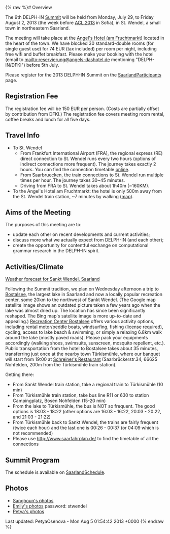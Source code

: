 {% raw %}# Overview

The 9th DELPH-IN [Summit](../SummitTop) will be held from Monday, July 29,
to Friday August 2, 2013 (the week before [ACL
2013](http://acl2013.org/site/) in Sofia), in St. Wendel, a small town
in northeastern Saarland.

The meeting will take place at the [Angel's Hotel (am
Fruchtmarkt)](http://www.angels-dashotel.de/fruchtmarkt/) located in the
heart of the town. We have blocked 30 standard-double rooms (for single
guest use) for 74 EUR (tax included) per room per night, including free
wifi and buffet breakfast. Please make your booking with the hotel
(email to <mailto:reservierung@angels-dashotel.de> mentioning "DELPH-IN/DFKI")
before 5th July.

Please register for the 2013 DELPH-IN Summit on the
[SaarlandParticipants](../SaarlandParticipants) page.

## Registration Fee

The registration fee will be 150 EUR per person. (Costs are partially
offset by contribution from DFKI.) The registration fee covers meeting
room rental, coffee breaks and lunch for all five days.

## Travel Info

- To St. Wendel
  - From Frankfurt International Airport (FRA), the regional express
(RE) direct connection to St. Wendel runs every two hours
(options of indirect connections more frequent). The journey
takes exactly 2 hours. You can find the connection timetable
[online](http://www.bahn.de/i/view/USA/en/index.shtml).
  - From Saarbruecken, the train connections to St. Wendel run
multiple times per hour. The journey takes 30\~45 minutes.
  - Driving from FRA to St. Wendel takes about 1h40m (\~160KM).
- To the Angel's Hotel am Fruchtmarkt: the hotel is only 500m away
from the St. Wendel train station, \~7 minutes by walking
([map](http://goo.gl/maps/alO5T)).

## Aims of the Meeting

The purposes of this meeting are to:

- update each other on recent developments and current activities;
- discuss more what we actually expect from DELPH-IN (and each other);
- create the opportunity for contentful exchange on computational
grammar research in the DELPH-IN spirit.

## Activities/Climate

[Weather forecast for Sankt Wendel,
Saarland](http://www.weather.com/weather/tenday/Sankt+Wendel+GMXX0933:1:GM)

Following the Summit tradition, we plan on Wednesday afternoon a trip to
[Bostalsee](http://www.bostalsee.de/en/), the largest lake in Saarland
and now a locally popular recreation center, some 20km to the northwest
of Sankt Wendel. (The Google map satellite image shows an outdated
picture taken a few years ago when the lake was almost dried up. The
location has since been significantly reshaped. The Bing map's satellite
image is more up-to-date and appealing.) [Recreation Center
Bostalsee](http://www.bostalsee.de/en/leisure-centre-bostalsee/) offers
various activity options, including rental motor/peddle boats,
windsurfing, fishing (license required), cycling, access to lake beach &
swimming, or simply a relaxing 6.8km walk around the lake (mostly paved
roads). Please pack your equipments accordingly (walking shoes,
swimsuits, sunscreen, mosquito repellent, etc.). Public transportation
from the hotel to Bostalsee takes about 35 minutes, transferring just
once at the nearby town Türkismühle, where our banquet will start from
19:00 at [Schreiner's
Restaurant](http://schreiners-restaurant.de/index.html)
(Saarbrückerstr.34, 66625 Nohfelden, 200m from the Türkismühle train
station).

Getting there:

- From Sankt Wendel train station, take a regional train to
Türkismühle (10 min)
- From Türkismühle train station, take bus line R11 or 630 to station
Campingplatz, Bosen Nohfelden (15-20 min)
- From the lake to Türkismühle, the bus is NOT so frequent. The good
options is 18:03 - 18:22 (other options are 16:03 - 16:22, 20:03 -
20:22, and 21:03 - 21:22)
- From Türkismühle back to Sankt Wendel, the trains are fairly
frequent (twice each hour) and the last one is 00:26 - 00:37 (or
04:09 which is not recommended)
- Please use <http://www.saarfahrplan.de/> to find the timetable of
all the connections

## Summit Program

The schedule is available on [SaarlandSchedule](../SaarlandSchedule).

## Photos

- [Sanghoun's
photos](https://plus.google.com/photos/106261683885290415644/albums/5906898592984001825)
- [Emily's
photos](http://erbonzo.smugmug.com/Travel/DELPH-IN-2013/30878702_7VXgHz)
password: stwendel
- [Petya's
photos](http://plus.google.com/u/0/photos/110057092152807525970/albums/5908390534903322241)

Last updated: PetyaOsenova - Mon Aug 5 01:54:42 2013 +0000
{% endraw %}